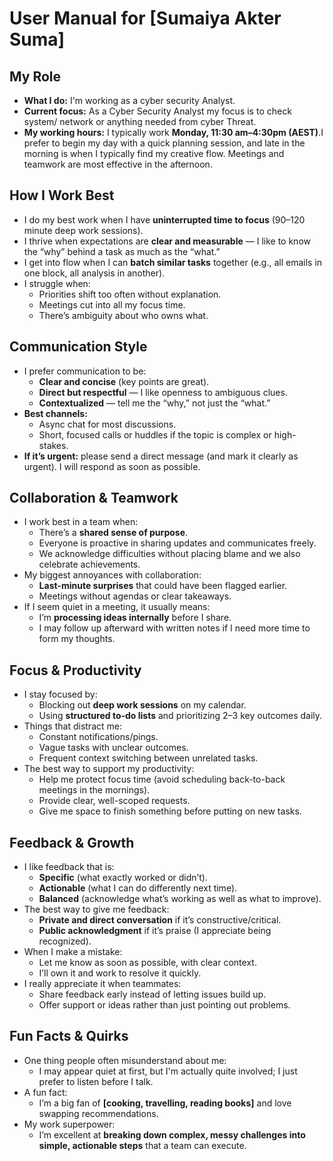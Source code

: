 # User Manual for [Sumaiya Akter Suma]

##  My Role
- **What I do:** I'm working as a cyber security Analyst.   
- **Current focus:** As a Cyber Security Analyst my focus is to check system/ network or anything needed from cyber Threat.  
- **My working hours:** I typically work **Monday, 11:30 am–4:30pm (AEST)**.I prefer to begin my day with a quick planning session, and late in the morning is when I typically find my creative flow. Meetings and teamwork are most effective in the afternoon.  

## How I Work Best
- I do my best work when I have **uninterrupted time to focus** (90–120 minute deep work sessions).  
- I thrive when expectations are **clear and measurable** — I like to know the “why” behind a task as much as the “what.”  
- I get into flow when I can **batch similar tasks** together (e.g., all emails in one block, all analysis in another).  
- I struggle when:  
  - Priorities shift too often without explanation.  
  - Meetings cut into all my focus time.  
  - There’s ambiguity about who owns what.  

## Communication Style
- I prefer communication to be:  
  - **Clear and concise** (key points are great).  
  - **Direct but respectful** — I like openness to ambiguous clues.  
  - **Contextualized** — tell me the “why,” not just the “what.”  
- **Best channels:**  
  - Async chat for most discussions.  
  - Short, focused calls or huddles if the topic is complex or high-stakes.  
- **If it’s urgent:** please send a direct message (and mark it clearly as urgent). I will respond as soon as possible.  


## Collaboration & Teamwork
- I work best in a team when:  
  - There’s a **shared sense of purpose**.  
  - Everyone is proactive in sharing updates and communicates freely.  
  - We acknowledge difficulties without placing blame and we also celebrate achievements.    
- My biggest annoyances with collaboration:  
  - **Last-minute surprises** that could have been flagged earlier.  
  - Meetings without agendas or clear takeaways.  
- If I seem quiet in a meeting, it usually means:  
  - I’m **processing ideas internally** before I share.  
  - I may follow up afterward with written notes if I need more time to form my thoughts.  

## Focus & Productivity
- I stay focused by:  
  - Blocking out **deep work sessions** on my calendar.  
  - Using **structured to-do lists** and prioritizing 2–3 key outcomes daily.   
- Things that distract me:  
  - Constant notifications/pings.  
  - Vague tasks with unclear outcomes.  
  - Frequent context switching between unrelated tasks.  
- The best way to support my productivity:  
  - Help me protect focus time (avoid scheduling back-to-back meetings in the mornings).  
  - Provide clear, well-scoped requests.  
  - Give me space to finish something before putting on new tasks.  

## Feedback & Growth
- I like feedback that is:  
  - **Specific** (what exactly worked or didn’t).  
  - **Actionable** (what I can do differently next time).  
  - **Balanced** (acknowledge what’s working as well as what to improve).  
- The best way to give me feedback:  
  - **Private and direct conversation** if it’s constructive/critical.  
  - **Public acknowledgment** if it’s praise (I appreciate being recognized).  
- When I make a mistake:  
  - Let me know as soon as possible, with clear context.  
  - I’ll own it and work to resolve it quickly.  
- I really appreciate it when teammates:  
  - Share feedback early instead of letting issues build up.  
  - Offer support or ideas rather than just pointing out problems.  

## Fun Facts & Quirks
- One thing people often misunderstand about me:  
  - I may appear quiet at first, but I'm actually quite involved; I just prefer to listen before I talk.  
- A fun fact:  
  - I’m a big fan of **[cooking, travelling, reading books]** and love swapping recommendations.  
- My work superpower:  
  - I’m excellent at **breaking down complex, messy challenges into simple, actionable steps** that a team can execute.  